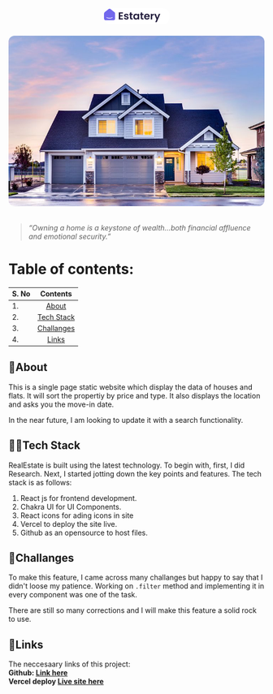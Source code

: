 <center><img src="./logo.png" style="background: transparent padding:4px 8px; border-radius:12px; margin:0px 0px 20px" ></center>
<img src="./house2.jpg" style="background: transparent padding:4px 8px; border-radius:12px; margin:0px 0px 20px" align="center" >
<blockquote><i> “Owning a home is a keystone of wealth…both financial affluence and emotional security.”</i> </blockquote>

# Table of contents:

| S. No      | Contents | 
| :---        |    :----:   | 
| 1.      | [About](#about)        | 
| 2.   | [Tech Stack](#👩‍💻tech-stack)        | 
| 3.      | [Challanges](#challanges)        | 
| 4.   |  [Links](#🔗links)     | 

<a name="about"></a>
## 📑About
This is a single page static website which display the data of houses and flats. It will sort the propertiy by price and type. It also displays the location and asks you the move-in date. 

In the near future, I am looking to update it with a search functionality.

<a name="👩‍💻tech-stack"></a>
## 👩‍💻Tech Stack 
RealEstate is built using the latest technology. To begin with, first, I did Research. Next, I started jotting down the key points and features. The tech stack is as follows:

1. React js for frontend development.
2. Chakra UI for UI Components.
3. React icons for ading icons in site
4. Vercel to deploy the site live.
5. Github as an opensource to host files.

<a name="challanges"></a>
## 🧿Challanges 
To make this feature, I came across many challanges but happy to say that I didn't loose my patience. Working on <code>.filter</code> method and implementing it in every component was one of the task. 

There are still so many corrections and I will make this feature a solid rock to use. 

<a name="🔗links"></a>
## 🔗Links 
The neccesaary links of this project: <br>
<strong>Github: <a href="https://www.github.com/snehafarkya/Real-estate"> Link here</a> <br>
Vercel deploy <a href="https://real-estate-osme.vercel.app/"> Live site here</a> </strong>